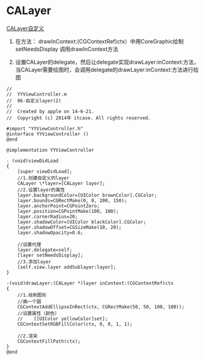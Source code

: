 
# CALayer

[CALayer自定义](http://www.cnblogs.com/wendingding/p/3800961.html)


1. 在方法： drawInContext:(CGContextRef)ctx）中用CoreGraphic绘制
   setNeedsDisplay 调用drawInContext方法

2. 设置CALayer的delegate，然后让delegate实现drawLayer:inContext:方法，当CALayer需要绘图时，会调用delegate的drawLayer:inContext:方法进行绘图
```objc
//
//  YYViewController.m
//  06-自定义layer(2)
//
//  Created by apple on 14-6-21.
//  Copyright (c) 2014年 itcase. All rights reserved.

#import "YYViewController.h"
@interface YYViewController ()
@end

@implementation YYViewController

- (void)viewDidLoad
{
    [super viewDidLoad];
    //1.创建自定义的layer
    CALayer \*layer=[CALayer layer];
    //2.设置layer的属性
    layer.backgroundColor=[UIColor brownColor].CGColor;
    layer.bounds=CGRectMake(0, 0, 200, 150);
    layer.anchorPoint=CGPointZero;
    layer.position=CGPointMake(100, 100);
    layer.cornerRadius=20;
    layer.shadowColor=[UIColor blackColor].CGColor;
    layer.shadowOffset=CGSizeMake(10, 20);
    layer.shadowOpacity=0.6;

    //设置代理
    layer.delegate=self;
    [layer setNeedsDisplay];
    //3.添加layer
    [self.view.layer addSublayer:layer];
}

-(void)drawLayer:(CALayer *)layer inContext:(CGContextRef)ctx
{
    //1.绘制图形
    //画一个圆
    CGContextAddEllipseInRect(ctx, CGRectMake(50, 50, 100, 100));
    //设置属性（颜色）
    //    [[UIColor yellowColor]set];
    CGContextSetRGBFillColor(ctx, 0, 0, 1, 1);

    //2.渲染
    CGContextFillPath(ctx);
}
@end
```
